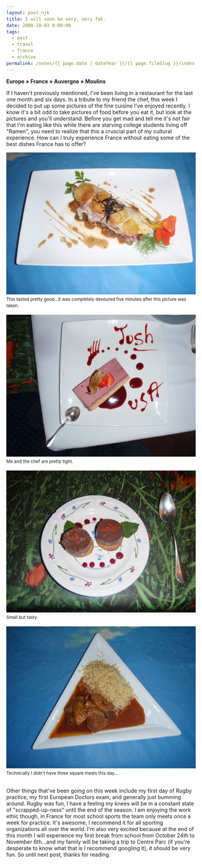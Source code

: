 ```yaml
---
layout: post.njk
title: I will soon be very, very fat.
date: 2008-10-03 8:00:00
tags:
  - post
  - travel
  - france
  - archive
permalink: /notes/{{ page.date | dateYear }}/{{ page.fileSlug }}/index.html
---
```


**Europe » France » Auvergne » Moulins**

If I haven't previously mentioned, I've been living in a restaurant for the last one month and six days. In a tribute to my friend the chef, this week I decided to put up some pictures of the fine cuisine I've enjoyed recently. I know it's a bit odd to take pictures of food before you eat it, but look at the pictures and you'll understand. Before you get mad and tell me it's not fair that I'm eating like this while there are starving college students living off "Ramen", you need to realize that this a cruscial part of my cultural experience. How can I truly experience France without eating some of the best dishes France has to offer?

<div><img src="/img/blog-archive/fat-1.jpg" class="blog-pic container" alt="An average night." /></div>
<div class="center-text"><small>This tasted pretty good...it was completely devoured five minutes after this picture was taken.</small></div><br />

<div><img src="/img/blog-archive/fat-2.jpg" class="blog-pic container" alt="Dessert"/></div>
<div class="center-text"><small>Me and the chef are pretty tight.</small></div><br />

<div><img src="/img/blog-archive/fat-3.jpg" class="blog-pic container" alt="More dessert."/></div>
<div class="center-text"><small>Small but tasty.</small></div><br />

<div><img src="/img/blog-archive/fat-4.jpg" class="blog-pic container" alt="Sweet plate."/></div>
<div class="center-text"><small>Technically I didn't have three square meals this day...</small></div><br />

Other things that've been going on this week include my first day of Rugby practice, my first European Doctors exam, and generally just bumming around. Rugby was fun, I have a feeling my knees will be in a constant state of "scrapped-up-ness" until the end of the season. I am enjoying the work ethic though, in France for most school sports the team only meets once a week for practice. It's awesome, I recommend it for all sporting organizations all over the world. I'm also very excited because at the end of this month I will experience my first break from school from October 24th to November 6th...and my family will be taking a trip to Centre Parc (if you're desperate to know what that is I recommend googling it), it should be very fun. So until next post, thanks for reading.
